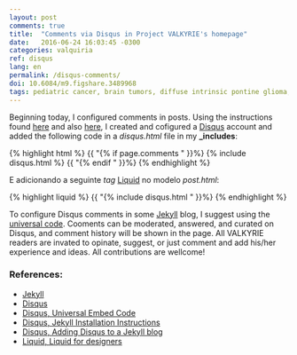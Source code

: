 ```yaml
---
layout: post
comments: true
title:  "Comments via Disqus in Project VALKYRIE's homepage"
date:   2016-06-24 16:03:45 -0300
categories: valquiria
ref: disqus
lang: en
permalink: /disqus-comments/
doi: 10.6084/m9.figshare.3489968
tags: pediatric cancer, brain tumors, diffuse intrinsic pontine glioma, clinical trial, disqus, jekyll, project valkyrie
---
```


Beginning today, I configured comments in posts. Using the instructions found [here][disqus-jekyll-install] and also [here][disqus-jekyll], I created and cofigured a [Disqus][disqus] account and added the following code in a _disqus.html_ file in my **\_includes**:

{% highlight html %}
  {{ "{% if page.comments " }}%}
  {% include  disqus.html %}
  {{ "{% endif " }}%}
{% endhighlight %}

E adicionando a seguinte _tag_ [Liquid][liquid] no modelo _post.html_:

{% highlight liquid %}
  {{ "{% include  disqus.html " }}%}
{% endhighlight %}


To configure Disqus comments in some [Jekyll][jekyll] blog, I suggest using the [universal code][disqus-embed].
Cooments can be moderated, answered, and curated on Disqus, and comment history will be shown in the page. All VALKYRIE readers are invated to opinate, suggest, or just comment and add his/her experience and ideas. All contributions are wellcome!

### References:

- [Jekyll][jekyll]
- [Disqus][disqus]
- [Disqus, Universal Embed Code][disqus-embed]
- [Disqus, Jekyll Installation Instructions][disqus-jekyll-install]
- [Disqus, Adding Disqus to a Jekyll blog][disqus-jekyll]
- [Liquid, Liquid for designers][liquid]

[jekyll]: https://jekyllrb.com
[disqus]: https://disqus.com
[disqus-embed]: https://disqus.com/admin/universalcode/
[disqus-jekyll-install]: https://help.disqus.com/customer/portal/articles/472138-jekyll-installation-instructions
[disqus-jekyll]: http://sgeos.github.io/jekyll/disqus/2016/02/14/adding-disqus-to-a-jekyll-blog.html
[liquid]: https://github.com/Shopify/liquid/wiki/liquid-for-designers
